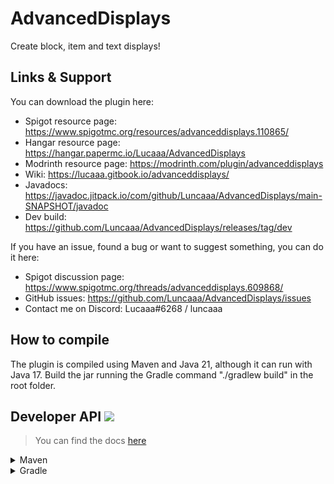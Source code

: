 # AdvancedDisplays
Create block, item and text displays!

## Links & Support
You can download the plugin here:
- Spigot resource page: https://www.spigotmc.org/resources/advanceddisplays.110865/
- Hangar resource page: https://hangar.papermc.io/Lucaaa/AdvancedDisplays
- Modrinth resource page: https://modrinth.com/plugin/advanceddisplays
- Wiki: https://lucaaa.gitbook.io/advanceddisplays/
- Javadocs: https://javadoc.jitpack.io/com/github/Luncaaa/AdvancedDisplays/main-SNAPSHOT/javadoc
- Dev build: https://github.com/Luncaaa/AdvancedDisplays/releases/tag/dev

If you have an issue, found a bug or want to suggest something, you can do it here:
- Spigot discussion page: https://www.spigotmc.org/threads/advanceddisplays.609868/
- GitHub issues: https://github.com/Luncaaa/AdvancedDisplays/issues
- Contact me on Discord: Lucaaa#6268 / luncaaa

## How to compile
The plugin is compiled using Maven and Java 21, although it can run with Java 17.
Build the jar running the Gradle command "./gradlew build" in the root folder.

## Developer API [![](https://jitpack.io/v/Luncaaa/AdvancedDisplays.svg)](https://jitpack.io/#Luncaaa/AdvancedDisplays)
> You can find the docs [here](https://javadoc.jitpack.io/com/github/Luncaaa/AdvancedDisplays/main-SNAPSHOT/javadoc)
<details>
<summary>Maven</summary>

```xml
<repositories>
    <repository>
        <id>jitpack.io</id>
        <url>https://jitpack.io</url>
    </repository>
</repositories>
```

```xml
<dependencies>
    <dependency>
        <groupId>com.github.Luncaaa</groupId>
        <artifactId>AdvancedDisplays</artifactId>
        <version>{PLUGIN VERSION}</version>
    </dependency>
</dependencies>
```
</details>

<details>
<summary>Gradle</summary>

```groovy
repositories {
    maven { url 'https://jitpack.io' }
}

dependencies {
    compileOnly 'com.github.Luncaaa:AdvancedDisplays:{PLUGIN VERSION}'
}
```
</details>
